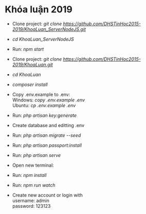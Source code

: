 # Khóa luận 2019

- Clone project: *git clone https://github.com/DHSTinHoc2015-2019/KhoaLuan_ServerNodeJS.git*
- *cd KhoaLuan_ServerNodeJS*
- Run: *npm start*

- Clone project: *git clone https://github.com/DHSTinHoc2015-2019/KhoaLuan.git*
- *cd KhoaLuan*
- *composer install*
- Copy .env.example to .env:<br/>
 Windows: *copy .env.example .env<br/>*
 Ubuntu: *cp .env.example .env<br/>*
- Run: *php artisan key:generate*
- Create database and editting .env
- Run: *php artisan migrate --seed*
- Run: *php artisan passport:install*
- Run: *php artisan serve*
- Open new terminal:
- Run: *npm install*
- Run: *npm run watch*
- Create new account or login with <br/>
username: admin <br/>
password: 123123